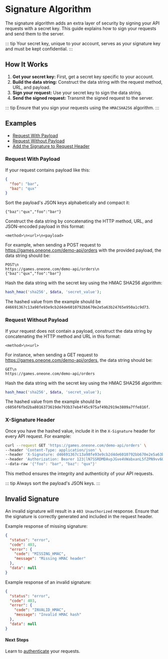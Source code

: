 # Signature Algorithm

The signature algorithm adds an extra layer of security by signing your API requests with a secret key. This guide explains how to sign your requests and send them to the server.

::: tip
Your secret key, unique to your account, serves as your signature key and must be kept confidential.
:::

## How It Works

1. **Get your secret key:** First, get a secret key specific to your account.
2. **Build the data string:** Construct the data string with the request method, URL, and payload.
3. **Sign your request:** Use your secret key to sign the data string.
4. **Send the signed request:** Transmit the signed request to the server.

::: tip
Ensure that you sign your requests using the `HMACSHA256` algorithm.
:::

## Examples

- [Request With Payload](#request-with-payload)
- [Request Without Payload](#request-without-payload)
- [Add the Signature to Request Header](#x-signature-header)

### Request With Payload

If your request contains payload like this:

```json
{
  "foo": "bar",
  "baz": "qux"
}
```

Sort the payload's JSON keys alphabetically and compact it:

```plaintext
{"baz":"qux","foo":"bar"}
```

Construct the data string by concatenating the HTTP method, URL, and JSON-encoded payload in this format:

```plaintext
<method>\n<url>\n<payload>
```

For example, when sending a POST request to https://games.oneone.com/demo-api/orders with the provided payload, the data string should be:

```plaintext
POST\n
https://games.oneone.com/demo-api/orders\n
{"baz":"qux","foo":"bar"}
```

Hash the data string with the secret key using the HMAC SHA256 algorithm:

```php
hash_hmac('sha256', $data, 'secret_value');
```

The hashed value from the example should be `d46691367c13a98fe93e9cb2d4de6010792bb670e2e5a63b24765e950a1c9d73`.

### Request Without Payload

If your request does not contain a payload, construct the data string by concatenating the HTTP method and URL in this format:

```plaintext
<method>\n<url>
```

For instance, when sending a GET request to https://games.oneone.com/demo-api/orders, the data string should be:

```plaintext
GET\n
https://games.oneone.com/demo-api/orders
```

Hash the data string with the secret key using the HMAC SHA256 algorithm:

```php
hash_hmac('sha256', $data, 'secret_value');
```

The hashed value from the example should be `c6056f6fbd2ba8016373619de793b37eb4f45c975af49b2919e3809a7ffe816f`.

### X-Signature Header

Once you have the hashed value, include it in the `X-Signature` header for every API request. For example:

```bash
curl --request GET 'https://games.oneone.com/demo-api/orders' \
--header 'Content-Type: application/json' \
--header 'X-Signature: d46691367c13a98fe93e9cb2d4de6010792bb670e2e5a63b24765e950a1c9d73' \
--header 'Authorization: Bearer 123|lN7SSRDMDAvpJGve4VWabxanL5fZPN9vv6OCJ6IKee413ad8' \
--data-raw '{"foo": "bar", "baz": "qux"}'
```

This method ensures the integrity and authenticity of your API requests.

::: tip
Always sort the payload's JSON keys.
:::

## Invalid Signature

An invalid signature will result in a `403 Unauthorized` response. Ensure that the signature is correctly generated and included in the request header.

Example response of missing signature:

```json
{
  "status": "error",
  "code": 403,
  "error": {
    "code": "MISSING_HMAC",
    "message": "Missing HMAC header"
  },
  "data": null
}
```

Example response of an invalid signature:

```json
{
  "status": "error",
  "code": 403,
  "error": {
    "code": "INVALID_HMAC",
    "message": "Invalid HMAC hash"
  },
  "data": null
}
```

#### Next Steps

Learn to [authenticate](/guide/authentication.md) your requests.

